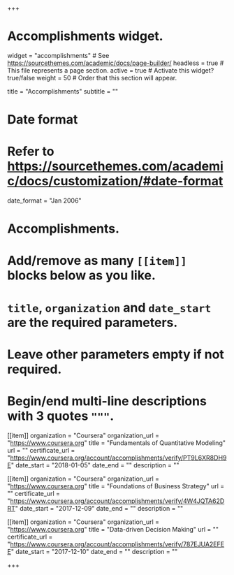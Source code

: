 +++
# Accomplishments widget.
widget = "accomplishments"  # See https://sourcethemes.com/academic/docs/page-builder/
headless = true  # This file represents a page section.
active = true  # Activate this widget? true/false
weight = 50  # Order that this section will appear.

title = "Accomplish&shy;ments"
subtitle = ""

# Date format
#   Refer to https://sourcethemes.com/academic/docs/customization/#date-format
date_format = "Jan 2006"

# Accomplishments.
#   Add/remove as many `[[item]]` blocks below as you like.
#   `title`, `organization` and `date_start` are the required parameters.
#   Leave other parameters empty if not required.
#   Begin/end multi-line descriptions with 3 quotes `"""`.

[[item]]
  organization = "Coursera"
  organization_url = "https://www.coursera.org"
  title = "Fundamentals of Quantitative Modeling"
  url = ""
  certificate_url = "https://www.coursera.org/account/accomplishments/verify/PT9L6XR8DH9E"
  date_start = "2018-01-05"
  date_end = ""
  description = ""

[[item]]
  organization = "Coursera"
  organization_url = "https://www.coursera.org"
  title = "Foundations of Business Strategy"
  url = ""
  certificate_url = "https://www.coursera.org/account/accomplishments/verify/4W4JQTA62DRT"
  date_start = "2017-12-09"
  date_end = ""
  description = ""

[[item]]
  organization = "Coursera"
  organization_url = "https://www.coursera.org"
  title = "Data-driven Decision Making"
  url = ""
  certificate_url = "https://www.coursera.org/account/accomplishments/verify/787EJUA2EFEE"
  date_start = "2017-12-10"
  date_end = ""
  description = ""


+++
